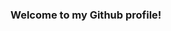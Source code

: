 ### Welcome to my Github profile!

<!--
**Revocable/Revocable** is a ✨ _special_ ✨ repository because its `README.md` (this file) appears on your GitHub profile.

<img align="right" alt="Coding" width="400" src="https://img1.ak.crunchyroll.com/i/spire3/42634073306d3a03bf67cbcd4dc270ae1410383808_full.gif">
